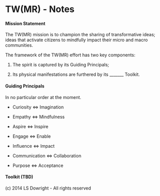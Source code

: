 TW(MR) - Notes
==============

#### Mission Statement

The TW(MR) mission is to champion the sharing of transformative ideas; ideas that activate citizens to mindfully impact their micro and macro communities. 


The framework of the TW(MR) effort has two key components:

1) The spirit is captured by its Guiding Principals;

2) Its physical manifestations are furthered by its _______ Toolkit. 



#### Guiding Principals
In no particular order at the moment.

- Curiosity <=> Imagination

- Empathy <=> Mindfulness

- Aspire  <=> Inspire

- Engage <=> Enable

- Influence <=> Impact

- Communication <=> Collaboration

- Purpose <=> Acceptance


#### Toolkit (TBD)




(c) 2014 LS Dowright - All rights reserved
